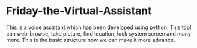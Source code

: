 # Friday-the-Virtual-Assistant
This is a voice assistant which has been developed using python. This tool can web-browse, take picture, find location, lock system  screen and many more.
This is the basic structure now we can make it more advance.
